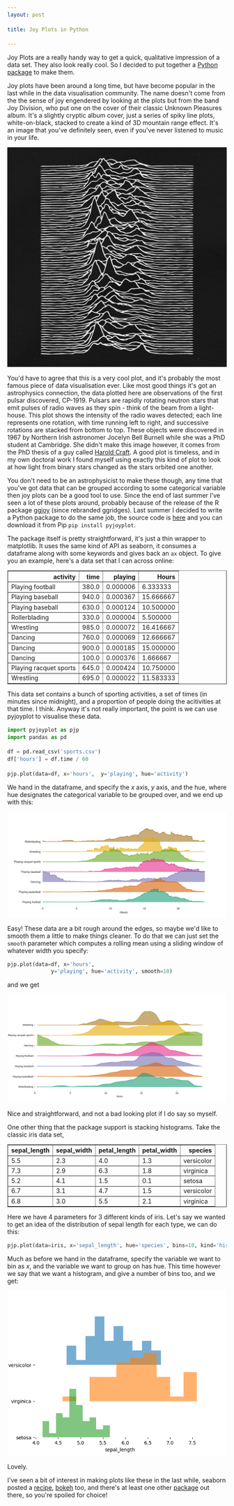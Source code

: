 ```yaml
---
layout: post

title: Joy Plots in Python

---
```



Joy Plots are a really handy way to get a quick, qualitative impression of a data set. They also look really cool. So I decided to put together a [Python package](https://github.com/neal-o-r/pyjoyplot) to make them.

Joy plots have been around a long time, but have become popular in the last while in the data visualisation community. The name doesn't come from the the sense of joy engendered by looking at the plots but from the band Joy Division, who put one on the cover of their classic Unknown Pleasures album. It's a slightly cryptic album cover, just a series of spiky line plots, white-on-black, stacked to create a kind of 3D mountain range effect. It's an image that you've definitely seen, even if you've never listened to music in your life.

![pleasures](/images/pyjoy/pleasures.jpg)

You'd have to agree that this is a very cool plot, and it's probably the most famous piece of data visualisation ever. Like most good things it's got an astrophysics connection, the data plotted here are observations of the first pulsar discovered, CP-1919. Pulsars are rapidly rotating neutron stars that emit pulses of radio waves as they spin - think of the beam from a light-house. This plot shows the intensity of the radio waves detected; each line represents one rotation, with time running left to right, and successive rotations are stacked from bottom to top. These objects were discovered in 1967 by Northern Irish astronomer Jocelyn Bell Burnell while she was a PhD student at Cambridge. She didn't make this image however, it comes from the PhD thesis of a guy called [Harold Craft](https://blogs.scientificamerican.com/sa-visual/pop-culture-pulsar-origin-story-of-joy-division-s-unknown-pleasures-album-cover-video/). A good plot is timeless, and in my own doctoral work I found myself using exactly this kind of plot to look at how light from binary stars changed as the stars orbited one another.


You don't need to be an astrophysicist to make these though, any time that you've got data that can be grouped according to some categorical variable then joy plots can be a good tool to use. Since the end of last summer I've seen a lot of these plots around, probably because of the release of the R package [ggjoy](http://blog.revolutionanalytics.com/2017/07/joyplots.html) (since rebranded ggridges). Last summer I decided to write a Python package to do the same job, the source code is [here](https://github.com/neal-o-r/pyjoyplot) and you can download it from Pip ```pip install pyjoyplot```.

The package itself is pretty straightforward, it's just a thin wrapper to matplotlib. It uses the same kind of API as seaborn, it consumes a dataframe along with some keywords and gives back an ```ax``` object. To give you an example, here's a data set that I can across online:

<table border="1" class="dataframe">  <thead>    <tr style="text-align: right;">      <th>activity</th>      <th>time</th>      <th>playing</th>      <th>Hours</th>    </tr>  </thead>  <tbody>    <tr>      <td>Playing football</td>      <td>380.0</td>      <td>0.000006</td>      <td>6.333333</td>    </tr>    <tr>      <td>Playing baseball</td>      <td>940.0</td>      <td>0.000367</td>      <td>15.666667</td>    </tr>    <tr>      <td>Playing baseball</td>      <td>630.0</td>      <td>0.000124</td>      <td>10.500000</td>    </tr>    <tr>      <td>Rollerblading</td>      <td>330.0</td>      <td>0.000004</td>      <td>5.500000</td>    </tr>    <tr>      <td>Wrestling</td>      <td>985.0</td>      <td>0.000072</td>      <td>16.416667</td>    </tr>    <tr>      <td>Dancing</td>      <td>760.0</td>      <td>0.000069</td>      <td>12.666667</td>    </tr>    <tr>      <td>Dancing</td>      <td>900.0</td>      <td>0.000185</td>      <td>15.000000</td>    </tr>    <tr>      <td>Dancing</td>      <td>100.0</td>      <td>0.000376</td>      <td>1.666667</td>    </tr>    <tr>      <td>Playing racquet sports</td>      <td>645.0</td>      <td>0.000424</td>      <td>10.750000</td>    </tr>    <tr>      <td>Wrestling</td>      <td>695.0</td>      <td>0.000022</td>      <td>11.583333</td>    </tr>  </tbody></table>

This data set contains a bunch of sporting activities, a set of times (in minutes since midnight), and a proportion of people doing the acitivities at that time. I think. Anyway it's not really important, the point is we can use pyjoyplot to visualise these data.

```python
import pyjoyplot as pjp
import pandas as pd

df = pd.read_csv('sports.csv')
df['hours'] = df.time / 60

pjp.plot(data=df, x='hours',  y='playing', hue='activity')
```

We hand in the dataframe, and specify the $x$ axis, $y$ axis, and the hue, where hue designates the categorical variable to be grouped over, and we end up with this:

![pjp1](/images/pyjoy/sports1.png)

Easy! These data are a bit rough around the edges, so maybe we'd like to smooth them a little to make things cleaner. To do that we can just set the ```smooth``` parameter which computes a rolling mean using a sliding window of whatever width you specify:
```python
pjp.plot(data=df, x='hours',
              y='playing', hue='activity', smooth=10)
```

and we get

![pjp2](/images/pyjoy/activities.png)

Nice and straightforward, and not a bad looking plot if I do say so myself.

One other thing that the package support is stacking histograms. Take the classic iris data set,

<table border="1" class="dataframe">  <thead>    <tr style="text-align: right;">      <th>sepal_length</th>      <th>sepal_width</th>      <th>petal_length</th>      <th>petal_width</th>      <th>species</th>    </tr>  </thead>  <tbody>    <tr>      <td>5.5</td>      <td>2.3</td>      <td>4.0</td>      <td>1.3</td>      <td>versicolor</td>    </tr>    <tr>      <td>7.3</td>      <td>2.9</td>      <td>6.3</td>      <td>1.8</td>      <td>virginica</td>    </tr>    <tr>      <td>5.2</td>      <td>4.1</td>      <td>1.5</td>      <td>0.1</td>      <td>setosa</td>    </tr>    <tr>      <td>6.7</td>      <td>3.1</td>      <td>4.7</td>      <td>1.5</td>      <td>versicolor</td>    </tr>    <tr>      <td>6.8</td>      <td>3.0</td>      <td>5.5</td>      <td>2.1</td>      <td>virginica</td></tr></tbody></table>

Here we have 4 parameters for 3 different kinds of iris. Let's say we wanted to get an idea of the distribution of sepal length for each type, we can do this:

```python
pjp.plot(data=iris, x='sepal_length', hue='species', bins=10, kind='hist')
```

Much as before we hand in the dataframe, specify the variable we want to bin as $x$, and the variable we want to group on has hue. This time however we say that we want a histogram, and give a number of bins too, and we get:

![iris](/images/pyjoy/iris.png)

Lovely.

I've seen a bit of interest in making plots like these in the last while, seaborn posted a [recipe](https://seaborn.pydata.org/examples/kde_joyplot.html), [bokeh](https://bokeh.pydata.org/en/latest/docs/gallery/joyplot.html) too, and there's at least one other [package](http://sbebo.github.io/blog/blog/2017/08/01/joypy/) out there, so you're spoiled for choice!
